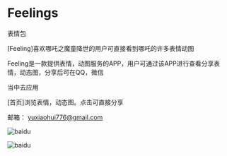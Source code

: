 # Feelings
表情包

[Feeling]喜欢哪吒之魔童降世的用户可直接看到哪吒的许多表情动图

Feeling是一款提供表情，动图服务的APP，用户可通过该APP进行查看分享表情，动态图，分享后可在QQ，微信

当中去应用

[首页]浏览表情，动态图。点击可直接分享

邮箱： yuxiaohui776@gmail.com



![baidu](http://www.baidu.com/img/bdlogo.gif "百度logo")

![baidu](http://pwzt6qzcw.bkt.clouddn.com/photo_2019-08-29_23-26-40%20%282%29.jpg "图片")

